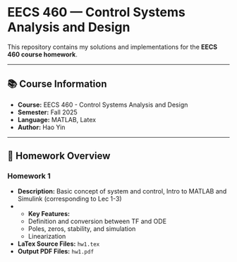 # EECS 460 — Control Systems Analysis and Design
This repository contains my solutions and implementations for the **EECS 460 course homework**.  

---

## 📚 Course Information
- **Course:** EECS 460 - Control Systems Analysis and Design
- **Semester:** Fall 2025  
- **Language:** MATLAB, Latex
- **Author:** Hao Yin  

---

## 📂 Homework Overview

### Homework 1
- **Description:** Basic concept of system and control, Intro to MATLAB and Simulink (corresponding to Lec 1-3)
- - **Key Features:**
  - Definition and conversion between TF and ODE
  - Poles, zeros, stability, and simulation
  - Linearization  
- **LaTex Source Files:** `hw1.tex`
- **Output PDF Files:** `hw1.pdf`
